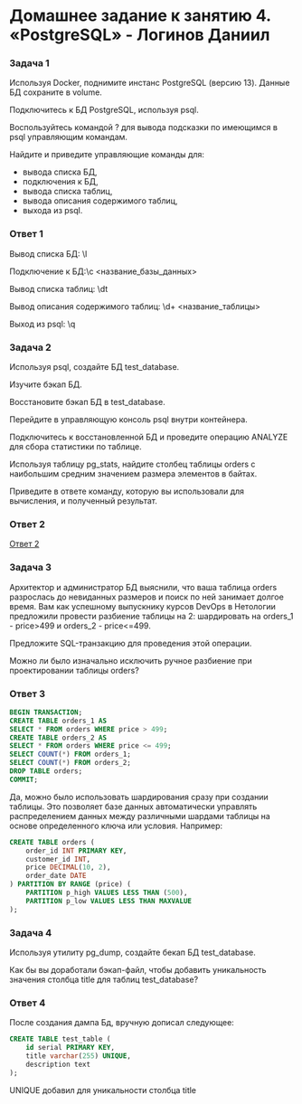 # Домашнее задание к занятию 4. «PostgreSQL» - Логинов Даниил

### Задача 1

Используя Docker, поднимите инстанс PostgreSQL (версию 13). Данные БД сохраните в volume.

Подключитесь к БД PostgreSQL, используя psql.

Воспользуйтесь командой \? для вывода подсказки по имеющимся в psql управляющим командам.

Найдите и приведите управляющие команды для:

* вывода списка БД,
* подключения к БД,
* вывода списка таблиц,
* вывода описания содержимого таблиц,
* выхода из psql.

### Ответ 1

Вывод списка БД: \l

Подключение к БД:\c <название_базы_данных>

Вывод списка таблиц: \dt

Вывод описания содержимого таблиц: \d+ <название_таблицы>

Выход из psql: \q

### Задача 2

Используя psql, создайте БД test_database.

Изучите бэкап БД.

Восстановите бэкап БД в test_database.

Перейдите в управляющую консоль psql внутри контейнера.

Подключитесь к восстановленной БД и проведите операцию ANALYZE для сбора статистики по таблице.

Используя таблицу pg_stats, найдите столбец таблицы orders с наибольшим средним значением размера элементов в байтах.

Приведите в ответе команду, которую вы использовали для вычисления, и полученный результат.

### Ответ 2

[Ответ 2](https://github.com/Loginochka/bd-dev/blob/main/bd-dev-2/pgsql/media/Screenshot_1.png)

### Задача 3

Архитектор и администратор БД выяснили, что ваша таблица orders разрослась до невиданных размеров и поиск по ней занимает долгое время. Вам как успешному выпускнику курсов DevOps в Нетологии предложили провести разбиение таблицы на 2: шардировать на orders_1 - price>499 и orders_2 - price<=499.

Предложите SQL-транзакцию для проведения этой операции.

Можно ли было изначально исключить ручное разбиение при проектировании таблицы orders?

### Ответ 3

```SQL
BEGIN TRANSACTION;
CREATE TABLE orders_1 AS
SELECT * FROM orders WHERE price > 499;
CREATE TABLE orders_2 AS
SELECT * FROM orders WHERE price <= 499;
SELECT COUNT(*) FROM orders_1;
SELECT COUNT(*) FROM orders_2;
DROP TABLE orders;
COMMIT;
```

Да, можно было использовать шардирования сразу при создании таблицы.
Это позволяет базе данных автоматически управлять распределением данных между различными шардами таблицы на основе определенного ключа или условия. Например:

```SQL
CREATE TABLE orders (
    order_id INT PRIMARY KEY,
    customer_id INT,
    price DECIMAL(10, 2),
    order_date DATE
) PARTITION BY RANGE (price) (
    PARTITION p_high VALUES LESS THAN (500),
    PARTITION p_low VALUES LESS THAN MAXVALUE
);
```

### Задача 4

Используя утилиту pg_dump, создайте бекап БД test_database.

Как бы вы доработали бэкап-файл, чтобы добавить уникальность значения столбца title для таблиц test_database?

### Ответ 4

После создания дампа Бд, вручную дописал следующее:

```SQL
CREATE TABLE test_table (
    id serial PRIMARY KEY,
    title varchar(255) UNIQUE,
    description text
);
```

UNIQUE добавил для уникальности столбца title